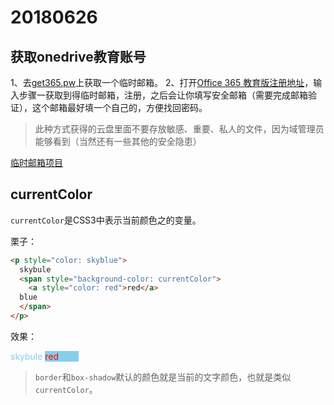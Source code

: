 # 20180626

[](b12o051zq@abcda.tech-Qq984245844)

## 获取onedrive教育账号

1、去[get365.pw](http://get365.pw/)上获取一个临时邮箱。 
2、打开[Office 365 教育版注册地址](https://signup.microsoft.com/signup?sku=student)，输入步骤一获取到得临时邮箱，注册，之后会让你填写安全邮箱（需要完成邮箱验证），这个邮箱最好填一个自己的，方便找回密码。

> 此种方式获得的云盘里面不要存放敏感、重要、私人的文件，因为域管理员能够看到（当然还有一些其他的安全隐患）

[临时邮箱项目](https://github.com/denghongcai/forsaken-mail)

## currentColor
`currentColor`是CSS3中表示当前颜色之的变量。

栗子：
```html
<p style="color: skyblue">
  skybule
  <span style="background-color: currentColor">
    <a style="color: red">red</a>
  blue
  </span>
</p>
```
  效果：
  <p style="color: skyblue">
    skybule
    <span style="background-color: currentColor">
      <a style="color: red">red</a>
    blue
    </span>
  </p>

>`border`和`box-shadow`默认的颜色就是当前的文字颜色，也就是类似`currentColor`。